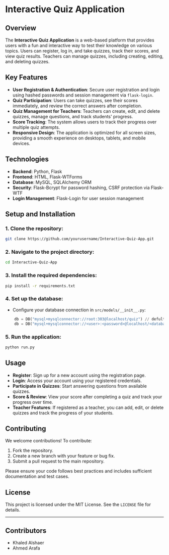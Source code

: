 # Interactive Quiz Application

## Overview

The **Interactive Quiz Application** is a web-based platform that provides users with a fun and interactive way to test their knowledge on various topics. Users can register, log in, and take quizzes, track their scores, and view quiz results. Teachers can manage quizzes, including creating, editing, and deleting quizzes.

## Key Features

- **User Registration & Authentication**: Secure user registration and login using hashed passwords and session management via `flask-login`.
- **Quiz Participation**: Users can take quizzes, see their scores immediately, and review the correct answers after completion.
- **Quiz Management for Teachers**: Teachers can create, edit, and delete quizzes, manage questions, and track students' progress.
- **Score Tracking**: The system allows users to track their progress over multiple quiz attempts.
- **Responsive Design**: The application is optimized for all screen sizes, providing a smooth experience on desktops, tablets, and mobile devices.

## Technologies

- **Backend**: Python, Flask
- **Frontend**: HTML, Flask-WTForms
- **Database**: MySQL, SQLAlchemy ORM
- **Security**: Flask-Bcrypt for password hashing, CSRF protection via Flask-WTF
- **Login Management**: Flask-Login for user session management

## Setup and Installation

### 1. Clone the repository:

```bash
git clone https://github.com/yourusername/Interactive-Quiz-App.git
```

### 2. Navigate to the project directory:

```bash
cd Interactive-Quiz-App
```

### 3. Install the required dependencies:

```bash
pip install -r requirements.txt
```

### 4. Set up the database:

- Configure your database connection in `src/models/__init__.py`:

```python
    db = DB("mysql+mysqlconnector://root:303@localhost/quiz") // defult
    db = DB("mysql+mysqlconnector://<user>:<password>@localhost/<database_name>") // defult
```

### 5. Run the application:

```bash
python run.py
```

## Usage

- **Register**: Sign up for a new account using the registration page.
- **Login**: Access your account using your registered credentials.
- **Participate in Quizzes**: Start answering questions from available quizzes.
- **Score & Review**: View your score after completing a quiz and track your progress over time.
- **Teacher Features**: If registered as a teacher, you can add, edit, or delete quizzes and track the progress of your students.

## Contributing

We welcome contributions! To contribute:

1. Fork the repository.
2. Create a new branch with your feature or bug fix.
3. Submit a pull request to the main repository.

Please ensure your code follows best practices and includes sufficient documentation and test cases.

## License

This project is licensed under the MIT License. See the `LICENSE` file for details.

---

## Contributors

- Khaled Alshaer
- Ahmed Arafa
